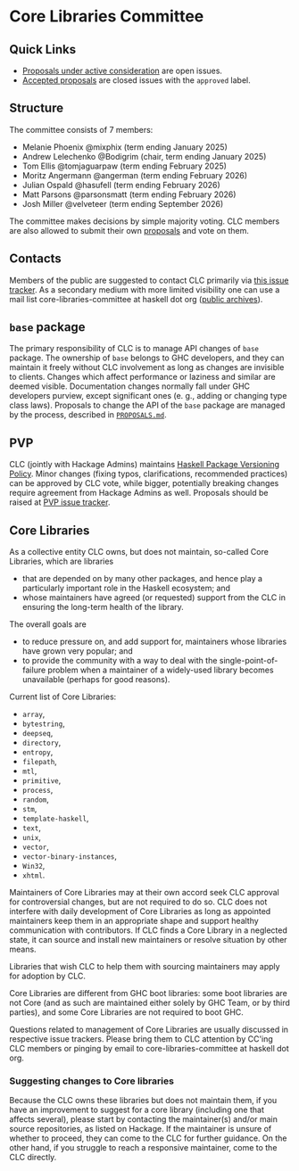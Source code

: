 # Core Libraries Committee

## Quick Links

* [Proposals under active consideration](https://github.com/haskell/core-libraries-committee/issues) are open issues.
* [Accepted proposals](https://github.com/haskell/core-libraries-committee/issues?q=is%3Aissue+is%3Aclosed+label%3Aapproved) are closed issues with the `approved` label.

## Structure

The committee consists of 7 members:

* Melanie Phoenix @mixphix (term ending January 2025)
* Andrew Lelechenko @Bodigrim (chair, term ending January 2025)
* Tom Ellis @tomjaguarpaw (term ending February 2025)
* Moritz Angermann @angerman (term ending February 2026)
* Julian Ospald @hasufell (term ending February 2026)
* Matt Parsons @parsonsmatt (term ending February 2026)
* Josh Miller @velveteer (term ending September 2026)

The committee makes decisions by simple majority voting. CLC members are also allowed to submit their own [proposals][proposals] and vote on them.

## Contacts

Members of the public are suggested to contact CLC primarily via [this issue tracker](https://github.com/haskell/core-libraries-committee/issues).
As a secondary medium with more limited visibility one can use a mail list
core-libraries-committee at haskell dot org
([public archives](https://groups.google.com/g/haskell-core-libraries)).

## `base` package

The primary responsibility of CLC is to manage API changes of `base` package. The ownership of `base` belongs to GHC developers, and they can maintain it freely without CLC involvement as long as changes are invisible to clients. Changes which affect performance or laziness and similar are deemed visible. Documentation changes normally fall under GHC developers purview, except significant ones (e. g., adding or changing type class laws).
Proposals to change the API of the `base` package are managed by the process, described in [`PROPOSALS.md`][proposals].

[proposals]: https://github.com/haskell/core-libraries-committee/blob/main/PROPOSALS.md

## PVP

CLC (jointly with Hackage Admins) maintains [Haskell Package Versioning Policy](https://pvp.haskell.org/). Minor changes (fixing typos, clarifications, recommended practices) can be approved by CLC vote, while bigger, potentially breaking changes require agreement from Hackage Admins as well. Proposals should be raised at [PVP issue tracker](https://github.com/haskell/pvp/issues).

## Core Libraries

As a collective entity CLC owns, but does not maintain, so-called Core Libraries, which are libraries
* that are depended on by many other packages, and hence play a particularly important role in the Haskell ecosystem; and
* whose maintainers have agreed (or requested) support from the CLC in ensuring the long-term health of the library.

The overall goals are
* to reduce pressure on, and add support for, maintainers whose libraries have grown very popular; and
* to provide the community with a way to deal with the single-point-of-failure problem when a maintainer of a widely-used library becomes unavailable (perhaps for good reasons).

Current list of Core Libraries:

* `array`,
* `bytestring`,
* `deepseq`,
* `directory`,
* `entropy`,
* `filepath`,
* `mtl`,
* `primitive`,
* `process`,
* `random`,
* `stm`,
* `template-haskell`,
* `text`,
* `unix`,
* `vector`,
* `vector-binary-instances`,
* `Win32`,
* `xhtml`.

Maintainers of Core Libraries may at their own accord seek CLC approval for
controversial changes, but are not required to do so. CLC does not interfere
with daily development of Core Libraries as long as appointed maintainers
keep them in an appropriate shape and support healthy communication with
contributors. If CLC finds a Core Library in a neglected state, it can
source and install new maintainers or resolve situation by other means.

Libraries that wish CLC to help them with sourcing maintainers
may apply for adoption by CLC.

Core Libraries are different from GHC boot libraries: some boot libraries are not Core
(and as such are maintained either solely by GHC Team, or by third parties), and some
Core Libraries are not required to boot GHC.

Questions related to management of Core Libraries are usually discussed in respective issue trackers. Please bring them to CLC attention by CC'ing CLC members or pinging by email to core-libraries-committee at haskell dot org.

### Suggesting changes to Core libraries

Because the CLC owns these libraries but does not maintain them, if you have an improvement
to suggest for a core library (including one that affects several), please start by contacting
the maintainer(s) and/or main source repositories, as listed on Hackage. If the maintainer
is unsure of whether to proceed, they can come to the CLC for further guidance. On the other
hand, if you struggle to reach a responsive maintainer, come to the CLC directly.
